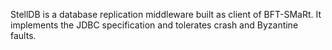 StellDB is a database replication middleware built as client of BFT-SMaRt. It implements the JDBC specification and tolerates crash and Byzantine faults.